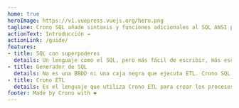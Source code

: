 ```yaml
---
home: true
heroImage: https://v1.vuepress.vuejs.org/hero.png
tagline: Crono SQL añade sintaxis y funciones adicionales al SQL ANSI para facilitar la construcción de data warehouses
actionText: Introducción →
actionLink: /guide/
features:
- title: SQL con superpoderes
  details: Un lenguaje como el SQL, pero más fácil de escribir, más escalable y más mantenible.
- title: Generador de SQL
  details: No es una BBDD ni una caja negra que ejecuta ETL. Crono SQL es simplemente un generador de código SQL puro.
- title: Crono ETL
  details: Es el lenguaje que utiliza Crono ETL para crear los procesos de carga de un DWH.
footer: Made by Crono with ❤️
---
```

